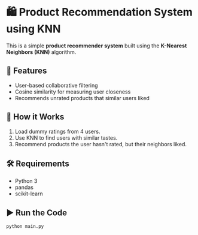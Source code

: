 # 🛍️ Product Recommendation System using KNN

This is a simple **product recommender system** built using the **K-Nearest Neighbors (KNN)** algorithm.

## 🚀 Features

- User-based collaborative filtering
- Cosine similarity for measuring user closeness
- Recommends unrated products that similar users liked

## 🧠 How it Works

1. Load dummy ratings from 4 users.
2. Use KNN to find users with similar tastes.
3. Recommend products the user hasn't rated, but their neighbors liked.

## 🛠️ Requirements

- Python 3
- pandas
- scikit-learn

## ▶️ Run the Code

```bash
python main.py